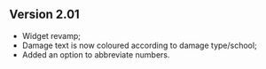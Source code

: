 ## Version 2.01

- Widget revamp;
- Damage text is now coloured according to damage type/school;
- Added an option to abbreviate numbers.

